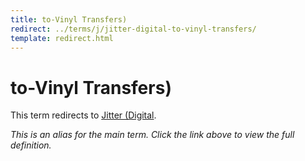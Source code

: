 ```yaml
---
title: to-Vinyl Transfers)
redirect: ../terms/j/jitter-digital-to-vinyl-transfers/
template: redirect.html
---
```


# to-Vinyl Transfers)

This term redirects to [Jitter (Digital](../terms/j/jitter-digital-to-vinyl-transfers/).

*This is an alias for the main term. Click the link above to view the full definition.*
